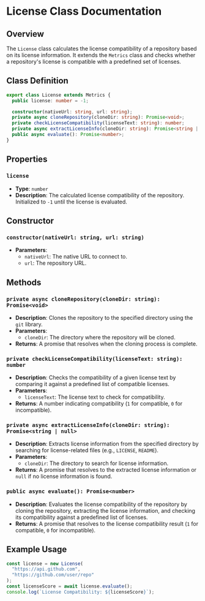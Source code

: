 # License Class Documentation

## Overview

The `License` class calculates the license compatibility of a repository based on its license information. It extends the `Metrics` class and checks whether a repository's license is compatible with a predefined set of licenses.

## Class Definition

```typescript
export class License extends Metrics {
  public license: number = -1;

  constructor(nativeUrl: string, url: string);
  private async cloneRepository(cloneDir: string): Promise<void>;
  private checkLicenseCompatibility(licenseText: string): number;
  private async extractLicenseInfo(cloneDir: string): Promise<string | null>;
  public async evaluate(): Promise<number>;
}
```

## Properties

### `license`

- **Type**: `number`
- **Description**: The calculated license compatibility of the repository. Initialized to `-1` until the license is evaluated.

## Constructor

### `constructor(nativeUrl: string, url: string)`

- **Parameters**:
  - `nativeUrl`: The native URL to connect to.
  - `url`: The repository URL.

## Methods

### `private async cloneRepository(cloneDir: string): Promise<void>`

- **Description**: Clones the repository to the specified directory using the `git` library.
- **Parameters**:
  - `cloneDir`: The directory where the repository will be cloned.
- **Returns**: A promise that resolves when the cloning process is complete.

### `private checkLicenseCompatibility(licenseText: string): number`

- **Description**: Checks the compatibility of a given license text by comparing it against a predefined list of compatible licenses.
- **Parameters**:
  - `licenseText`: The license text to check for compatibility.
- **Returns**: A number indicating compatibility (`1` for compatible, `0` for incompatible).

### `private async extractLicenseInfo(cloneDir: string): Promise<string | null>`

- **Description**: Extracts license information from the specified directory by searching for license-related files (e.g., `LICENSE`, `README`).
- **Parameters**:
  - `cloneDir`: The directory to search for license information.
- **Returns**: A promise that resolves to the extracted license information or `null` if no license information is found.

### `public async evaluate(): Promise<number>`

- **Description**: Evaluates the license compatibility of the repository by cloning the repository, extracting the license information, and checking its compatibility against a predefined list of licenses.
- **Returns**: A promise that resolves to the license compatibility result (`1` for compatible, `0` for incompatible).

## Example Usage

```typescript
const license = new License(
  "https://api.github.com",
  "https://github.com/user/repo"
);
const licenseScore = await license.evaluate();
console.log(`License Compatibility: ${licenseScore}`);
```
